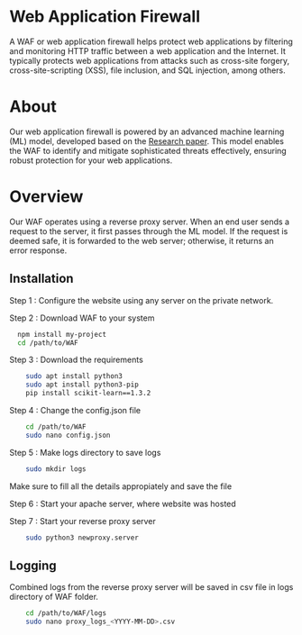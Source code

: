 
# Web Application Firewall 

A WAF or web application firewall helps protect web applications by filtering and monitoring HTTP traffic between a web application and the Internet. It typically protects web applications from attacks such as cross-site forgery, cross-site-scripting (XSS), file inclusion, and SQL injection, among others.

# About

Our web application firewall is powered by an advanced machine learning (ML) model, developed based on the [Research paper](https://link.springer.com/chapter/10.1007/978-3-030-35869-3_10). This model enables the WAF to identify and mitigate sophisticated threats effectively, ensuring robust protection for your web applications.


# Overview

Our WAF operates using a reverse proxy server. When an end user sends a request to the server, it first passes through the ML model. If the request is deemed safe, it is forwarded to the web server; otherwise, it returns an error response.




## Installation

Step 1 : Configure the website using any server on the private network.

Step 2 : Download WAF to your system  
```bash
  npm install my-project
  cd /path/to/WAF
```
Step 3 : Download the requirements

```bash
    sudo apt install python3
    sudo apt install python3-pip
    pip install scikit-learn==1.3.2
```
Step 4 : Change the config.json file 
```bash
    cd /path/to/WAF
    sudo nano config.json
```
Step 5 : Make logs directory to save logs 
```bash 
    sudo mkdir logs
```

Make sure to fill all the details appropiately and save the file

Step 6 : Start your apache server, where website was hosted 

Step 7 : Start your reverse proxy server
```bash
    sudo python3 newproxy.server
```

## Logging

Combined logs from the reverse proxy server will be saved in csv file in logs directory of WAF folder.
```bash
    cd /path/to/WAF/logs
    sudo nano proxy_logs_<YYYY-MM-DD>.csv
```
